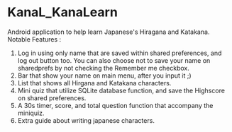 # KanaL_KanaLearn
Android application to help learn Japanese's Hiragana and Katakana.
Notable Features :
1. Log in using only name that are saved within shared preferences, and log out button too.  You can also choose not to save your name on sharedprefs by not checking the Remember me checkbox.
2. Bar that show your name on main menu, after you input it ;)
3. List that shows all Hirgana and Katakana characters.
4. Mini quiz that utilize SQLite database function, and save the Highscore on shared preferences.
5. A 30s timer, score, and total question function that accompany the miniquiz.
6. Extra guide about writing japanese characters.
